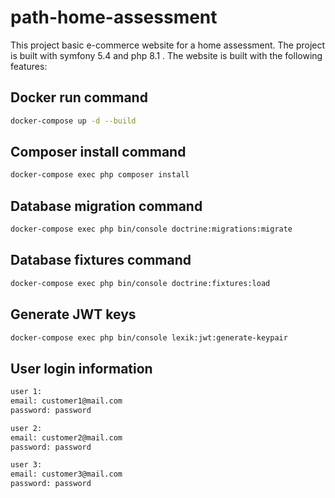 # path-home-assessment

This project basic e-commerce website for a home assessment. The project is built with symfony 5.4 and php 8.1 . The website is built with the following features:

## Docker run command

```bash
docker-compose up -d --build
```

## Composer install command

```bash
docker-compose exec php composer install
```
## Database migration command

```bash
docker-compose exec php bin/console doctrine:migrations:migrate
```

## Database fixtures command

```bash
docker-compose exec php bin/console doctrine:fixtures:load
```

## Generate JWT keys

```bash
docker-compose exec php bin/console lexik:jwt:generate-keypair
```

## User login information

```bash
user 1:
email: customer1@mail.com
password: password

user 2:
email: customer2@mail.com
password: password

user 3:
email: customer3@mail.com
password: password
```